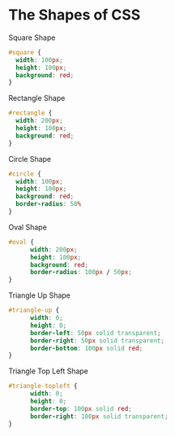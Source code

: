 # The Shapes of CSS

Square Shape
```css
#square {
  width: 100px;
  height: 100px;
  background: red;
}
```

Rectangle Shape
```css
#rectangle {
  width: 200px;
  height: 100px;
  background: red;
}
```

Circle Shape
```css
#circle {
  width: 100px;
  height: 100px;
  background: red;
  border-radius: 50%
}
```

Oval Shape
```css
#oval {
      width: 200px;
      height: 100px;
      background: red;
      border-radius: 100px / 50px;
}
```

Triangle Up Shape
```css
#triangle-up {
      width: 0;
      height: 0;
      border-left: 50px solid transparent;
      border-right: 50px solid transparent;
      border-bottom: 100px solid red;
}
```

Triangle Top Left Shape
```css
#triangle-topleft {
      width: 0;
      height: 0;
      border-top: 100px solid red;
      border-right: 100px solid transparent;
}
```